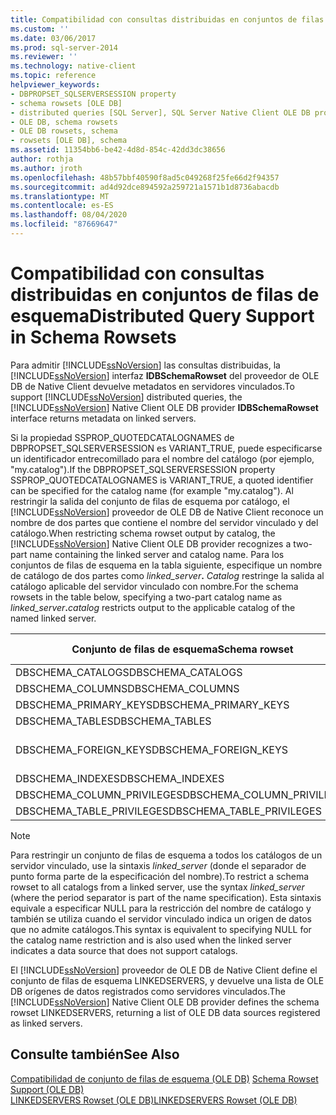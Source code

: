 ```yaml
---
title: Compatibilidad con consultas distribuidas en conjuntos de filas de esquema | Microsoft Docs
ms.custom: ''
ms.date: 03/06/2017
ms.prod: sql-server-2014
ms.reviewer: ''
ms.technology: native-client
ms.topic: reference
helpviewer_keywords:
- DBPROPSET_SQLSERVERSESSION property
- schema rowsets [OLE DB]
- distributed queries [SQL Server], SQL Server Native Client OLE DB provider
- OLE DB, schema rowsets
- OLE DB rowsets, schema
- rowsets [OLE DB], schema
ms.assetid: 11354bb6-be42-4d8d-854c-42dd3dc38656
author: rothja
ms.author: jroth
ms.openlocfilehash: 48b57bbf40590f8ad5c049268f25fe66d2f94357
ms.sourcegitcommit: ad4d92dce894592a259721a1571b1d8736abacdb
ms.translationtype: MT
ms.contentlocale: es-ES
ms.lasthandoff: 08/04/2020
ms.locfileid: "87669647"
---
```

# <a name="distributed-query-support-in-schema-rowsets"></a><span data-ttu-id="a01f1-102">Compatibilidad con consultas distribuidas en conjuntos de filas de esquema</span><span class="sxs-lookup"><span data-stu-id="a01f1-102">Distributed Query Support in Schema Rowsets</span></span>
  <span data-ttu-id="a01f1-103">Para admitir [!INCLUDE[ssNoVersion](../../../includes/ssnoversion-md.md)] las consultas distribuidas, la [!INCLUDE[ssNoVersion](../../../includes/ssnoversion-md.md)] interfaz **IDBSchemaRowset** del proveedor de OLE DB de Native Client devuelve metadatos en servidores vinculados.</span><span class="sxs-lookup"><span data-stu-id="a01f1-103">To support [!INCLUDE[ssNoVersion](../../../includes/ssnoversion-md.md)] distributed queries, the [!INCLUDE[ssNoVersion](../../../includes/ssnoversion-md.md)] Native Client OLE DB provider **IDBSchemaRowset** interface returns metadata on linked servers.</span></span>  
  
 <span data-ttu-id="a01f1-104">Si la propiedad SSPROP_QUOTEDCATALOGNAMES de DBPROPSET_SQLSERVERSESSION es VARIANT_TRUE, puede especificarse un identificador entrecomillado para el nombre del catálogo (por ejemplo, "my.catalog").</span><span class="sxs-lookup"><span data-stu-id="a01f1-104">If the DBPROPSET_SQLSERVERSESSION property SSPROP_QUOTEDCATALOGNAMES is VARIANT_TRUE, a quoted identifier can be specified for the catalog name (for example "my.catalog").</span></span> <span data-ttu-id="a01f1-105">Al restringir la salida del conjunto de filas de esquema por catálogo, el [!INCLUDE[ssNoVersion](../../../includes/ssnoversion-md.md)] proveedor de OLE DB de Native Client reconoce un nombre de dos partes que contiene el nombre del servidor vinculado y del catálogo.</span><span class="sxs-lookup"><span data-stu-id="a01f1-105">When restricting schema rowset output by catalog, the [!INCLUDE[ssNoVersion](../../../includes/ssnoversion-md.md)] Native Client OLE DB provider recognizes a two-part name containing the linked server and catalog name.</span></span> <span data-ttu-id="a01f1-106">Para los conjuntos de filas de esquema en la tabla siguiente, especifique un nombre de catálogo de dos partes como _linked_server_**.** _Catalog_ restringe la salida al catálogo aplicable del servidor vinculado con nombre.</span><span class="sxs-lookup"><span data-stu-id="a01f1-106">For the schema rowsets in the table below, specifying a two-part catalog name as _linked_server_**.**_catalog_ restricts output to the applicable catalog of the named linked server.</span></span>  
  
|<span data-ttu-id="a01f1-107">Conjunto de filas de esquema</span><span class="sxs-lookup"><span data-stu-id="a01f1-107">Schema rowset</span></span>|<span data-ttu-id="a01f1-108">Restricción de catálogo</span><span class="sxs-lookup"><span data-stu-id="a01f1-108">Catalog restriction</span></span>|  
|-------------------|-------------------------|  
|<span data-ttu-id="a01f1-109">DBSCHEMA_CATALOGS</span><span class="sxs-lookup"><span data-stu-id="a01f1-109">DBSCHEMA_CATALOGS</span></span>|<span data-ttu-id="a01f1-110">CATALOG_NAME</span><span class="sxs-lookup"><span data-stu-id="a01f1-110">CATALOG_NAME</span></span>|  
|<span data-ttu-id="a01f1-111">DBSCHEMA_COLUMNS</span><span class="sxs-lookup"><span data-stu-id="a01f1-111">DBSCHEMA_COLUMNS</span></span>|<span data-ttu-id="a01f1-112">TABLE_CATALOG</span><span class="sxs-lookup"><span data-stu-id="a01f1-112">TABLE_CATALOG</span></span>|  
|<span data-ttu-id="a01f1-113">DBSCHEMA_PRIMARY_KEYS</span><span class="sxs-lookup"><span data-stu-id="a01f1-113">DBSCHEMA_PRIMARY_KEYS</span></span>|<span data-ttu-id="a01f1-114">TABLE_CATALOG</span><span class="sxs-lookup"><span data-stu-id="a01f1-114">TABLE_CATALOG</span></span>|  
|<span data-ttu-id="a01f1-115">DBSCHEMA_TABLES</span><span class="sxs-lookup"><span data-stu-id="a01f1-115">DBSCHEMA_TABLES</span></span>|<span data-ttu-id="a01f1-116">TABLE_CATALOG</span><span class="sxs-lookup"><span data-stu-id="a01f1-116">TABLE_CATALOG</span></span>|  
|<span data-ttu-id="a01f1-117">DBSCHEMA_FOREIGN_KEYS</span><span class="sxs-lookup"><span data-stu-id="a01f1-117">DBSCHEMA_FOREIGN_KEYS</span></span>|<span data-ttu-id="a01f1-118">PK_TABLE_CATALOG FK_TABLE_CATALOG</span><span class="sxs-lookup"><span data-stu-id="a01f1-118">PK_TABLE_CATALOG FK_TABLE_CATALOG</span></span>|  
|<span data-ttu-id="a01f1-119">DBSCHEMA_INDEXES</span><span class="sxs-lookup"><span data-stu-id="a01f1-119">DBSCHEMA_INDEXES</span></span>|<span data-ttu-id="a01f1-120">TABLE_CATALOG</span><span class="sxs-lookup"><span data-stu-id="a01f1-120">TABLE_CATALOG</span></span>|  
|<span data-ttu-id="a01f1-121">DBSCHEMA_COLUMN_PRIVILEGES</span><span class="sxs-lookup"><span data-stu-id="a01f1-121">DBSCHEMA_COLUMN_PRIVILEGES</span></span>|<span data-ttu-id="a01f1-122">TABLE_CATALOG</span><span class="sxs-lookup"><span data-stu-id="a01f1-122">TABLE_CATALOG</span></span>|  
|<span data-ttu-id="a01f1-123">DBSCHEMA_TABLE_PRIVILEGES</span><span class="sxs-lookup"><span data-stu-id="a01f1-123">DBSCHEMA_TABLE_PRIVILEGES</span></span>|<span data-ttu-id="a01f1-124">TABLE_CATALOG</span><span class="sxs-lookup"><span data-stu-id="a01f1-124">TABLE_CATALOG</span></span>|  
  
> [!NOTE]  
>  <span data-ttu-id="a01f1-125">Para restringir un conjunto de filas de esquema a todos los catálogos de un servidor vinculado, use la sintaxis *linked_server* (donde el separador de punto forma parte de la especificación del nombre).</span><span class="sxs-lookup"><span data-stu-id="a01f1-125">To restrict a schema rowset to all catalogs from a linked server, use the syntax *linked_server* (where the period separator is part of the name specification).</span></span> <span data-ttu-id="a01f1-126">Esta sintaxis equivale a especificar NULL para la restricción del nombre de catálogo y también se utiliza cuando el servidor vinculado indica un origen de datos que no admite catálogos.</span><span class="sxs-lookup"><span data-stu-id="a01f1-126">This syntax is equivalent to specifying NULL for the catalog name restriction and is also used when the linked server indicates a data source that does not support catalogs.</span></span>  
  
 <span data-ttu-id="a01f1-127">El [!INCLUDE[ssNoVersion](../../../includes/ssnoversion-md.md)] proveedor de OLE DB de Native Client define el conjunto de filas de esquema LINKEDSERVERS, y devuelve una lista de OLE DB orígenes de datos registrados como servidores vinculados.</span><span class="sxs-lookup"><span data-stu-id="a01f1-127">The [!INCLUDE[ssNoVersion](../../../includes/ssnoversion-md.md)] Native Client OLE DB provider defines the schema rowset LINKEDSERVERS, returning a list of OLE DB data sources registered as linked servers.</span></span>  
  
## <a name="see-also"></a><span data-ttu-id="a01f1-128">Consulte también</span><span class="sxs-lookup"><span data-stu-id="a01f1-128">See Also</span></span>  
 <span data-ttu-id="a01f1-129">[Compatibilidad de conjunto de filas de esquema &#40;OLE DB&#41;](schema-rowset-support-ole-db.md) </span><span class="sxs-lookup"><span data-stu-id="a01f1-129">[Schema Rowset Support &#40;OLE DB&#41;](schema-rowset-support-ole-db.md) </span></span>  
 [<span data-ttu-id="a01f1-130">LINKEDSERVERS Rowset &#40;OLE DB&#41;</span><span class="sxs-lookup"><span data-stu-id="a01f1-130">LINKEDSERVERS Rowset &#40;OLE DB&#41;</span></span>](schema-rowsets-linkedservers-rowset.md)  
  
  

